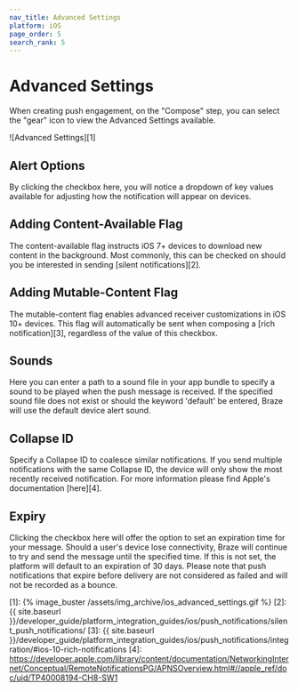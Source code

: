 ```yaml
---
nav_title: Advanced Settings
platform: iOS
page_order: 5
search_rank: 5
---
```

# Advanced Settings

When creating push engagement, on the "Compose" step, you can select the "gear" icon to view the Advanced Settings available.

![Advanced Settings][1]

## Alert Options

By clicking the checkbox here, you will notice a dropdown of key values available for adjusting how the notification will appear on devices.

## Adding Content-Available Flag

The content-available flag instructs iOS 7+ devices to download new content in the background. Most commonly, this can be checked on should you be interested in sending [silent notifications][2].

## Adding Mutable-Content Flag

The mutable-content flag enables advanced receiver customizations in iOS 10+ devices. This flag will automatically be sent when composing a [rich notification][3], regardless of the value of this checkbox.

## Sounds

Here you can enter a path to a sound file in your app bundle to specify a sound to be played when the push message is received. If the specified sound file does not exist or should the keyword 'default' be entered, Braze will use the default device alert sound.

## Collapse ID
Specify a Collapse ID to coalesce similar notifications. If you send multiple notifications with the same Collapse ID, the device will only show the most recently received notification. For more information please find Apple's documentation [here][4].

## Expiry

Clicking the checkbox here will offer the option to set an expiration time for your message. Should a user's device lose connectivity, Braze will continue to try and send the message until the specified time. If this is not set, the platform will default to an expiration of 30 days. Please note that push notifications that expire before delivery are not considered as failed and will not be recorded as a bounce.



[1]: {% image_buster /assets/img_archive/ios_advanced_settings.gif %}
[2]: {{ site.baseurl }}/developer_guide/platform_integration_guides/ios/push_notifications/silent_push_notifications/
[3]: {{ site.baseurl }}/developer_guide/platform_integration_guides/ios/push_notifications/integration/#ios-10-rich-notifications
[4]: https://developer.apple.com/library/content/documentation/NetworkingInternet/Conceptual/RemoteNotificationsPG/APNSOverview.html#//apple_ref/doc/uid/TP40008194-CH8-SW1
